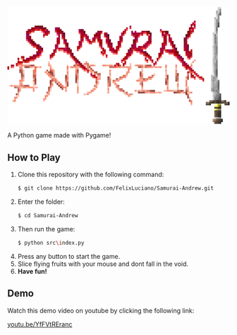 ![logo](src/assets/images/github/logo.png)

A Python game made with Pygame!


## How to Play

1. Clone this repository with the following command:
    ```bash
    $ git clone https://github.com/FelixLuciano/Samurai-Andrew.git
    ```
2. Enter the folder:
    ```bash
    $ cd Samurai-Andrew
    ```
3. Then run the game:
    ```bash
    $ python src\index.py
    ```
4. Press any button to start the game.
5. Slice flying fruits with your mouse and dont fall in the void.
6. **Have fun!**

## Demo

Watch this demo video on youtube by clicking the following link:

[youtu.be/YfFVtREranc](https://youtu.be/YfFVtREranc)

